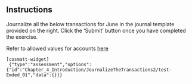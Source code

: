 ## Instructions

Journalize all the below transactions for June in the journal template provided on the right. Click the ‘Submit’ button once you have completed the exercise. 

Refer to allowed values for accounts [here](htt "&#8226; Cash&#013;&#8226; Common Stock&#013;&#8226; Miscellaneous Expense&#013;&#8226; Supplies Expense&#013;&#8226; Accounts Payable&#013;&#8226; Fees Earned&#013;&#8226; Accounts Receivable&#013;&#8226; Salary Expense&#013;&#8226; Truck Expense&#013;&#8226; Cash Dividends")

```
[cosmatt-widget]
 {"type":"assessment","options":{"id":"Chapter_4_Introduction/JournalizeTheTransactions2/test-Emded_01","data":{}}} 
```
